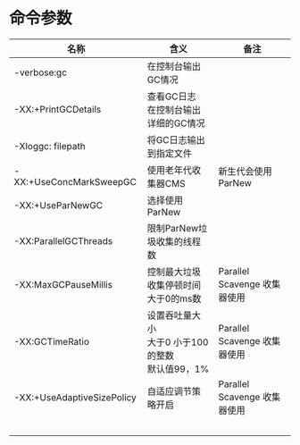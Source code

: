 # 命令参数



| 名称                       | 含义                                                      | 备注                         |
| -------------------------- | --------------------------------------------------------- | ---------------------------- |
| -verbose:gc                | 在控制台输出GC情况                                        |                              |
| -XX:+PrintGCDetails        | 查看GC日志<br />在控制台输出详细的GC情况                  |                              |
| -Xloggc: filepath          | 将GC日志输出到指定文件                                    |                              |
| -XX:+UseConcMarkSweepGC    | 使用老年代收集器CMS                                       | 新生代会使用ParNew           |
| -XX:+UseParNewGC           | 选择使用 ParNew                                           |                              |
| -XX:ParallelGCThreads      | 限制ParNew垃圾收集的线程数                                |                              |
| -XX:MaxGCPauseMillis       | 控制最大垃圾收集停顿时间<br />大于0的ms数                 | Parallel Scavenge 收集器使用 |
| -XX:GCTimeRatio            | 设置吞吐量大小<br />大于0 小于100的整数<br />默认值99，1% | Parallel Scavenge 收集器使用 |
| -XX:+UseAdaptiveSizePolicy | 自适应调节策略开启                                        | Parallel Scavenge 收集器使用 |
|                            |                                                           |                              |
|                            |                                                           |                              |
|                            |                                                           |                              |
|                            |                                                           |                              |
|                            |                                                           |                              |